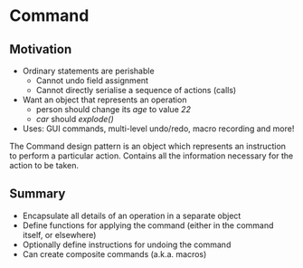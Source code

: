 # Command

## Motivation

- Ordinary statements are perishable
    - Cannot undo field assignment
    - Cannot directly serialise a sequence of actions (calls)
- Want an object that represents an operation
    - person should change its _age_ to value _22_
    - _car_ should _explode()_
- Uses: GUI commands, multi-level undo/redo, macro recording and more!

The Command design pattern is an object which represents an instruction to perform a particular action. Contains all the information necessary for the action to be taken.

## Summary

- Encapsulate all details of an operation in a separate object
- Define functions for applying the command (either in the command itself, or elsewhere)
- Optionally define instructions for undoing the command
- Can create composite commands (a.k.a. macros)